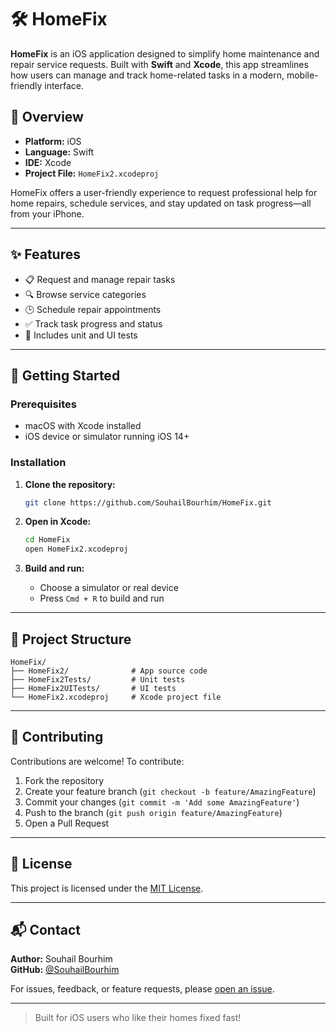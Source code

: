 # 🛠️ HomeFix

**HomeFix** is an iOS application designed to simplify home maintenance and repair service requests. Built with **Swift** and **Xcode**, this app streamlines how users can manage and track home-related tasks in a modern, mobile-friendly interface.

## 📱 Overview

- **Platform:** iOS
- **Language:** Swift
- **IDE:** Xcode
- **Project File:** `HomeFix2.xcodeproj`

HomeFix offers a user-friendly experience to request professional help for home repairs, schedule services, and stay updated on task progress—all from your iPhone.

---

## ✨ Features

- 📋 Request and manage repair tasks
- 🔍 Browse service categories
- 🕒 Schedule repair appointments
- ✅ Track task progress and status
- 🧪 Includes unit and UI tests

---

## 🚀 Getting Started

### Prerequisites

- macOS with Xcode installed
- iOS device or simulator running iOS 14+

### Installation

1. **Clone the repository:**
   ```bash
   git clone https://github.com/SouhailBourhim/HomeFix.git
   ```

2. **Open in Xcode:**
   ```bash
   cd HomeFix
   open HomeFix2.xcodeproj
   ```

3. **Build and run:**
   - Choose a simulator or real device
   - Press `Cmd + R` to build and run

---


## 📁 Project Structure

```
HomeFix/
├── HomeFix2/              # App source code
├── HomeFix2Tests/         # Unit tests
├── HomeFix2UITests/       # UI tests
└── HomeFix2.xcodeproj     # Xcode project file
```

---

## 🤝 Contributing

Contributions are welcome! To contribute:

1. Fork the repository
2. Create your feature branch (`git checkout -b feature/AmazingFeature`)
3. Commit your changes (`git commit -m 'Add some AmazingFeature'`)
4. Push to the branch (`git push origin feature/AmazingFeature`)
5. Open a Pull Request

---

## 📄 License

This project is licensed under the [MIT License](LICENSE).

---

## 📬 Contact

**Author:** Souhail Bourhim  
**GitHub:** [@SouhailBourhim](https://github.com/SouhailBourhim)

For issues, feedback, or feature requests, please [open an issue](https://github.com/SouhailBourhim/HomeFix/issues).

---

> Built for iOS users who like their homes fixed fast!
